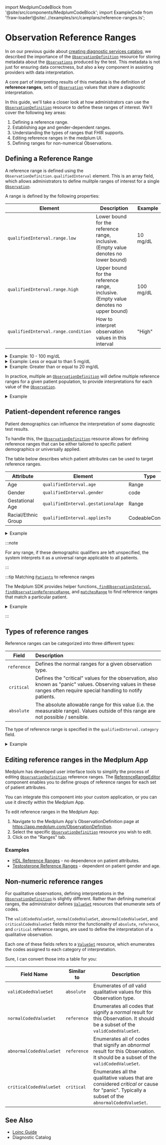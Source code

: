 import MedplumCodeBlock from '@site/src/components/MedplumCodeBlock';
import ExampleCode from '!!raw-loader!@site/..//examples/src/careplans/reference-ranges.ts';

# Observation Reference Ranges

In on our previous guide about [creating diagnostic services catalog](./laboratory-services), we described the importance of the [`ObservationDefinition`](/docs/api/fhir/resources/observationdefinition) resource for storing metadata about the [`Observations`](/docs/api/fhir/resources/observation) produced by the test. This metadata is not just for ensuring data correctness, but also a key component in assisting providers with data interpretation.

A core part of interpreting results of this metadata is the definition of **reference ranges**, sets of [`Observation`](/docs/api/fhir/resources/observation) values that share a diagnostic interpretation.

In this guide, we'll take a closer look at how administrators can use the [`ObservationDefinition`](/docs/api/fhir/resources/observationdefinition) resource to define these ranges of interest. We'll cover the following key areas:

1. Defining a reference range.
2. Establishing age and gender-dependent ranges.
3. Understanding the types of ranges that FHIR supports.
4. Editing reference ranges in the medplum UI.
5. Defining ranges for non-numerical Observations.

## Defining a Reference Range

A reference range is defined using the `ObservationDefinition.qualifiedInterval` element. This is an array field, which allows administrators to define mulitple ranges of interest for a single [`Observation`](/docs/api/fhir/resources/observation).

A range is defined by the following properties:

| **Element**                         | Description                                                                                | Example   |
| ----------------------------------- | ------------------------------------------------------------------------------------------ | --------- |
| `qualifiedInterval.range.low`       | Lower bound for the reference range, inclusive. <br />(Empty value denotes no lower bound) | 10 mg/dL  |
| `qualifiedInterval.range.high`      | Upper bound for the reference range, inclusive. <br />(Empty value denotes no upper bound) | 100 mg/dL |
| `qualifiedInterval.range.condition` | How to interpret observation values in this interval                                       | "High"    |

<details><summary>Example: 10 - 100 mg/dL</summary>
  <MedplumCodeBlock language="ts" selectBlocks="midRange">
    {ExampleCode}
  </MedplumCodeBlock>
</details>

<details><summary>Example: Less or equal to than 5 mg/dL </summary>
  <MedplumCodeBlock la nguage="ts" selectBlocks="lowRange">
    {ExampleCode}
  </MedplumCodeBlock>
</details>

<details><summary>Example: Greater than or equal to 20 mg/dL </summary>
  <MedplumCodeBlock language="ts" selectBlocks="highRange">
    {ExampleCode}
  </MedplumCodeBlock>
</details>

In practice, multiple an [`ObservationDefinition`](/docs/api/fhir/resources/observationdefinition) will define multiple reference ranges for a given patient population, to provide interpretations for each value of the [`Observation`](/docs/api/fhir/resources/observation).

<details><summary>Example </summary>
The example below defines three reference ranges, to be interpreted as "Low", "Normal", and "High".

  <MedplumCodeBlock language="ts" selectBlocks="allRanges">
    {ExampleCode}
  </MedplumCodeBlock>
</details>

## Patient-dependent reference ranges

Patient demographics can influence the interpretation of some diagnostic test results.

To handle this, the [`ObservationDefinition`](/docs/api/fhir/resources/observationdefinition) resource allows for defining reference ranges that can be either tailored to specific patient demographics or universally applied.

The table below describes which patient attributes can be used to target reference ranges.

| **Attribute**       | Element                            | **Type**        | Code System                                                                                              | Example |
| ------------------- | ---------------------------------- | --------------- | -------------------------------------------------------------------------------------------------------- | ------- |
| Age                 | `qualifiedInterval.age`            | Range           |                                                                                                          |         |
| Gender              | `qualifiedInterval.gender`         | code            | [AdministrativeGender](https://hl7.org/fhir/R4/valueset-administrative-gender.html)                      | female  |
| Gestational Age     | `qualifiedInterval.gestationalAge` | Range           |                                                                                                          |         |
| Racial/Ethnic Group | `qualifiedInterval.appliesTo`      | CodeableConcept | _(Example)_ [OMB Race Categories](https://build.fhir.org/ig/HL7/US-Core/ValueSet-omb-race-category.html) | Asian   |

<details><summary>Example </summary>
The example below demonstrates how to represent different normal ranges for a testosterone test, for both adults and children.
  <MedplumCodeBlock language="ts" selectBlocks="testosterone">
    {ExampleCode}
  </MedplumCodeBlock>
</details>

:::note

For any range, if these demographic qualifiers are left unspecified, the system interprets it as a universal range applicable to all patients.

:::

:::tip Matching [`Patients`](/docs/api/fhir/resources/patient) to reference ranges

The Medplum SDK provides helper functions,[ `findObservationInterval`](/docs/sdk/modules#findobservationinterval), [`findObservationReferenceRange`](/docs/sdk/modules#findobservationreferencerange), and [`matchesRange`](/docs/sdk/modules#matchesrange) to find reference ranges that match a particular patient.

<details><summary>Example</summary>

  <MedplumCodeBlock language="ts" selectBlocks="findInterval">
    {ExampleCode}
  </MedplumCodeBlock>

</details>

:::

## Types of reference ranges

Reference ranges can be categorized into three different types:

|    Field    | Description                                                                                                                                                          |
| :---------: | :------------------------------------------------------------------------------------------------------------------------------------------------------------------- |
| `reference` | Defines the normal ranges for a given observation type.                                                                                                              |
| `critical`  | Defines the "critical" values for the observation, also known as "panic" values. Observing values in these ranges often require special handling to notify patients. |
| `absolute`  | The absolute allowable range for this value (i.e. the measurable range). Values outside of this range are not possible / sensible.                                   |

The type of reference range is specified in the `qualifiedInterval.category` field.

<details>
  <summary>Example</summary>
  <MedplumCodeBlock language="ts" selectBlocks="categories">
    {ExampleCode}
  </MedplumCodeBlock>
</details>

## Editing reference ranges in the Medplum App

Medplum has developed user interface tools to simplify the process of editing [`ObservationDefinition`](/docs/api/fhir/resources/observationdefinition) reference ranges.
The [ReferenceRangeEditor](https://storybook.medplum.com/?path=/story/medplum-referencerangeeditor--empty) component enables you to define groups of reference ranges for each set of patient attributes.

You can integrate this component into your custom application, or you can use it directly within the Medplum App.

To edit reference ranges in the Medplum App:

1. Navigate to the Medplum App's ObservationDefinition page at https://app.medplum.com/ObservationDefinition.
2. Select the specific [`ObservationDefinition`](/docs/api/fhir/resources/observationdefinition) resource you wish to edit.
3. Click on the "Ranges" tab.

### Examples

- [HDL Reference Ranges](https://storybook.medplum.com/?path=/story/medplum-referencerangeeditor--hdl) - no dependence on patient attributes.
- [Testosterone Reference Ranges](https://storybook.medplum.com/?path=/story/medplum-referencerangeeditor--testosterone) - dependent on patient gender and age.

## Non-numeric reference ranges

For qualitative observations, defining interpretations in the [`ObservationDefinition`](/docs/api/fhir/resources/observationdefinition) is slightly different. Rather than defining numerical ranges, the administrator defines [`ValueSet`](/docs/api/fhir/resources/valueset) resources that enumerate sets of codes.

The `validCodedValueSet`, `normalCodedValueSet`, `abnormalCodedValueSet`, and `criticalCodedValueSet` fields mirror the functionality of `absolute`, `reference`, and `critical` reference ranges, are used to define the interpretation of a qualitative observation.

Each one of these fields refers to a [`ValueSet`](/docs/api/fhir/resources/valueset) resource, which enumerates the codes assigned to each category of interpretation.

Sure, I can convert those into a table for you:

| Field Name              | Similar to  | Description                                                                                                                                   |
| ----------------------- | ----------- | --------------------------------------------------------------------------------------------------------------------------------------------- |
| `validCodedValueSet`    | `absolute`  | Enumerates of _all_ valid qualitative values for this Observation type.                                                                       |
| `normalCodedValueSet`   | `reference` | Enumerates all codes that signify a _normal_ result for this Observation. It should be a subset of the `validCodedValueSet`.                  |
| `abnormalCodedValueSet` | `reference` | Enumerates all of codes that signify an _abnormal_ result for this Observation. It should be a subset of the `validCodedValueSet`.            |
| `criticalCodedValueSet` | `critical`  | Enumerates all the qualitative values that are considered _critical_ or cause for "panic". Typically a subset of the `abnormalCodedValueSet`. |

## See Also

- [Loinc Guide](./loinc)
- Diagnostic Catalog
